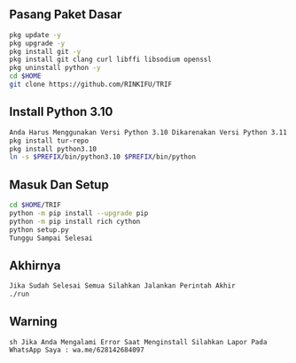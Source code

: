 ## Pasang Paket Dasar
```sh
pkg update -y
pkg upgrade -y
pkg install git -y
pkg install git clang curl libffi libsodium openssl
pkg uninstall python -y
cd $HOME
git clone https://github.com/RINKIFU/TRIF
```
## Install Python 3.10
```sh
Anda Harus Menggunakan Versi Python 3.10 Dikarenakan Versi Python 3.11 / Lebih Besar Tidak Support Pada Cython
pkg install tur-repo
pkg install python3.10
ln -s $PREFIX/bin/python3.10 $PREFIX/bin/python
```

## Masuk Dan Setup
```sh
cd $HOME/TRIF
python -m pip install --upgrade pip
python -m pip install rich cython
python setup.py
Tunggu Sampai Selesai
```
## Akhirnya
```sh
Jika Sudah Selesai Semua Silahkan Jalankan Perintah Akhir
./run
```

## Warning
```sh Jika Anda Mengalami Error Saat Menginstall Silahkan Lapor Pada WhatsApp Saya : wa.me/628142684097```

